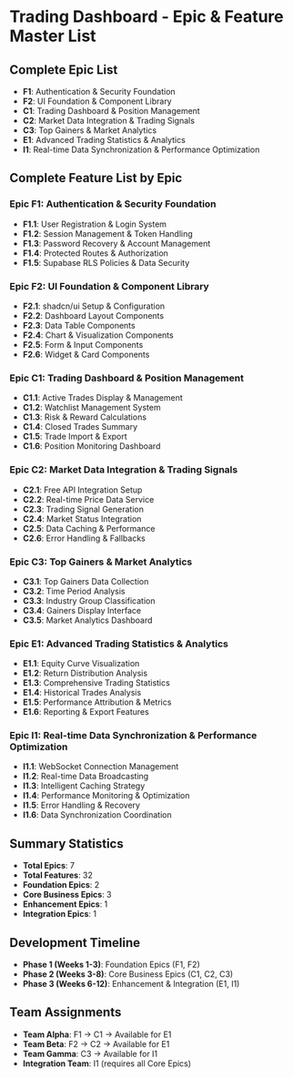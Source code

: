 # Trading Dashboard - Epic & Feature Master List

## Complete Epic List

- **F1**: Authentication & Security Foundation
- **F2**: UI Foundation & Component Library
- **C1**: Trading Dashboard & Position Management
- **C2**: Market Data Integration & Trading Signals
- **C3**: Top Gainers & Market Analytics
- **E1**: Advanced Trading Statistics & Analytics
- **I1**: Real-time Data Synchronization & Performance Optimization

## Complete Feature List by Epic

### Epic F1: Authentication & Security Foundation

- **F1.1**: User Registration & Login System
- **F1.2**: Session Management & Token Handling
- **F1.3**: Password Recovery & Account Management
- **F1.4**: Protected Routes & Authorization
- **F1.5**: Supabase RLS Policies & Data Security

### Epic F2: UI Foundation & Component Library

- **F2.1**: shadcn/ui Setup & Configuration
- **F2.2**: Dashboard Layout Components
- **F2.3**: Data Table Components
- **F2.4**: Chart & Visualization Components
- **F2.5**: Form & Input Components
- **F2.6**: Widget & Card Components

### Epic C1: Trading Dashboard & Position Management

- **C1.1**: Active Trades Display & Management
- **C1.2**: Watchlist Management System
- **C1.3**: Risk & Reward Calculations
- **C1.4**: Closed Trades Summary
- **C1.5**: Trade Import & Export
- **C1.6**: Position Monitoring Dashboard

### Epic C2: Market Data Integration & Trading Signals

- **C2.1**: Free API Integration Setup
- **C2.2**: Real-time Price Data Service
- **C2.3**: Trading Signal Generation
- **C2.4**: Market Status Integration
- **C2.5**: Data Caching & Performance
- **C2.6**: Error Handling & Fallbacks

### Epic C3: Top Gainers & Market Analytics

- **C3.1**: Top Gainers Data Collection
- **C3.2**: Time Period Analysis
- **C3.3**: Industry Group Classification
- **C3.4**: Gainers Display Interface
- **C3.5**: Market Analytics Dashboard

### Epic E1: Advanced Trading Statistics & Analytics

- **E1.1**: Equity Curve Visualization
- **E1.2**: Return Distribution Analysis
- **E1.3**: Comprehensive Trading Statistics
- **E1.4**: Historical Trades Analysis
- **E1.5**: Performance Attribution & Metrics
- **E1.6**: Reporting & Export Features

### Epic I1: Real-time Data Synchronization & Performance Optimization

- **I1.1**: WebSocket Connection Management
- **I1.2**: Real-time Data Broadcasting
- **I1.3**: Intelligent Caching Strategy
- **I1.4**: Performance Monitoring & Optimization
- **I1.5**: Error Handling & Recovery
- **I1.6**: Data Synchronization Coordination

## Summary Statistics

- **Total Epics**: 7
- **Total Features**: 32
- **Foundation Epics**: 2
- **Core Business Epics**: 3
- **Enhancement Epics**: 1
- **Integration Epics**: 1

## Development Timeline

- **Phase 1 (Weeks 1-3)**: Foundation Epics (F1, F2)
- **Phase 2 (Weeks 3-8)**: Core Business Epics (C1, C2, C3)
- **Phase 3 (Weeks 6-12)**: Enhancement & Integration (E1, I1)

## Team Assignments

- **Team Alpha**: F1 → C1 → Available for E1
- **Team Beta**: F2 → C2 → Available for E1
- **Team Gamma**: C3 → Available for I1
- **Integration Team**: I1 (requires all Core Epics)
